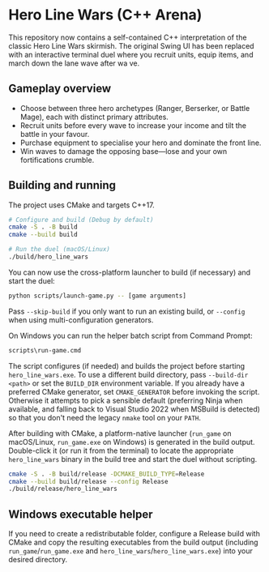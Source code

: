 # Hero Line Wars (C++ Arena)

This repository now contains a self-contained C++ interpretation of the classic Hero Line Wars skirmish. The original Swing UI
has been replaced with an interactive terminal duel where you recruit units, equip items, and march down the lane wave after wa
ve.

## Gameplay overview

- Choose between three hero archetypes (Ranger, Berserker, or Battle Mage), each with distinct primary attributes.
- Recruit units before every wave to increase your income and tilt the battle in your favour.
- Purchase equipment to specialise your hero and dominate the front line.
- Win waves to damage the opposing base—lose and your own fortifications crumble.

## Building and running

The project uses CMake and targets C++17.

```bash
# Configure and build (Debug by default)
cmake -S . -B build
cmake --build build

# Run the duel (macOS/Linux)
./build/hero_line_wars
```

You can now use the cross-platform launcher to build (if necessary) and start the duel:

```bash
python scripts/launch-game.py -- [game arguments]
```

Pass `--skip-build` if you only want to run an existing build, or `--config` when using multi-configuration generators.

On Windows you can run the helper batch script from Command Prompt:

```cmd
scripts\run-game.cmd
```

The script configures (if needed) and builds the project before starting `hero_line_wars.exe`. To use a different build directory, pass `--build-dir <path>` or set the `BUILD_DIR` environment variable. If you already have a preferred CMake generator, set `CMAKE_GENERATOR` before invoking the script. Otherwise it attempts to pick a sensible default (preferring Ninja when available, and falling back to Visual Studio 2022 when MSBuild is detected) so that you don't need the legacy `nmake` tool on your `PATH`.

After building with CMake, a platform-native launcher (`run_game` on macOS/Linux, `run_game.exe` on Windows) is generated in the build output. Double-click it (or run it from the terminal) to locate the appropriate `hero_line_wars` binary in the build tree and start the duel without scripting.

```bash
cmake -S . -B build/release -DCMAKE_BUILD_TYPE=Release
cmake --build build/release --config Release
./build/release/hero_line_wars
```

## Windows executable helper

If you need to create a redistributable folder, configure a Release build with CMake and copy the resulting executables from the build output (including `run_game`/`run_game.exe` and `hero_line_wars`/`hero_line_wars.exe`) into your desired directory.
